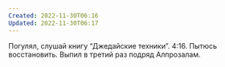 ```yaml
---
Created: 2022-11-30T06:16
Updated: 2022-11-30T06:17
---
```

Погулял, слушай книгу “Джедайские техники”. 4:16. Пытюсь восстановить. Выпил в третий раз подряд Алпрозалам.